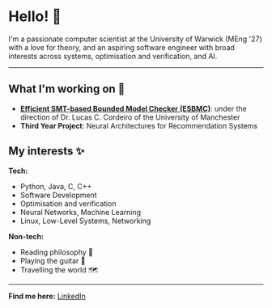 # Hello! 👋

<!--
**sulaychaudhry/sulaychaudhry** is a ✨ _special_ ✨ repository because its `README.md` (this file) appears on your GitHub profile.

Here are some ideas to get you started:

- 🔭 I’m currently working on ...
- 🌱 I’m currently learning ...
- 👯 I’m looking to collaborate on ...
- 🤔 I’m looking for help with ...
- 💬 Ask me about ...
- 📫 How to reach me: ...
- 😄 Pronouns: ...
- ⚡ Fun fact: ...
-->

I'm a passionate computer scientist at the University of Warwick (MEng '27) with a love for theory, and an aspiring software engineer with broad interests across systems, optimisation and verification, and AI.

---
## What I'm working on 💼
- **[Efficient SMT-based Bounded Model Checker (ESBMC)](https://ssvlab.github.io/esbmc)**: under the direction of Dr. Lucas C. Cordeiro of the University of Manchester
- **Third Year Project**: Neural Architectures for Recommendation Systems

## My interests ✨
**Tech:**
- Python, Java, C, C++
- Software Development
- Optimisation and verification
- Neural Networks, Machine Learning
- Linux, Low-Level Systems, Networking

**Non-tech:**
- Reading philosophy 📖
- Playing the guitar 🎸
- Travelling the world 🗺️

---
**Find me here:** [LinkedIn](https://www.linkedin.com/in/sulaychaudhry/)


